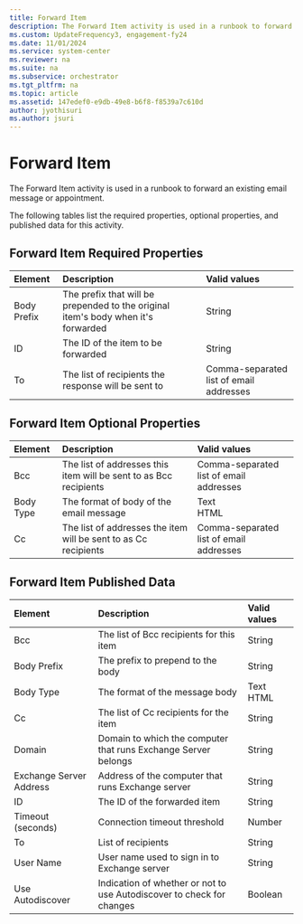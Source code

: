 ```yaml
---
title: Forward Item
description: The Forward Item activity is used in a runbook to forward an existing email message or appointment.
ms.custom: UpdateFrequency3, engagement-fy24
ms.date: 11/01/2024
ms.service: system-center
ms.reviewer: na
ms.suite: na
ms.subservice: orchestrator
ms.tgt_pltfrm: na
ms.topic: article
ms.assetid: 147edef0-e9db-49e8-b6f8-f8539a7c610d
author: jyothisuri
ms.author: jsuri
---
```


# Forward Item

The Forward Item activity is used in a runbook to forward an existing email message or appointment.

The following tables list the required properties, optional properties, and published data for this activity.

## Forward Item Required Properties

| **Element** | **Description**   | **Valid values**   |
|:---|:---|:---|
| Body Prefix | The prefix that will be prepended to the original item's body when it's forwarded | String   |
| ID   | The ID of the item to be forwarded   | String   |
| To   | The list of recipients the response will be sent to   | Comma-separated list of email addresses |

## Forward Item Optional Properties

| **Element** | **Description**   | **Valid values**   |
|:---|:---|:---|
| Bcc   | The list of addresses this item will be sent to as Bcc recipients | Comma-separated list of email addresses |
| Body Type   | The format of body of the email message   | Text<br>HTML   |
| Cc   | The list of addresses the item will be sent to as Cc recipients   | Comma-separated list of email addresses |

## Forward Item Published Data

| **Element**   | **Description**   | **Valid values** |
|:---|:---|:---|
| Bcc   | The list of Bcc recipients for this item   | String   |
| Body Prefix   | The prefix to prepend to the body   | String   |
| Body Type   | The format of the message body   | Text<br>HTML   |
| Cc   | The list of Cc recipients for the item   | String   |
| Domain   | Domain to which the computer that runs Exchange Server belongs   | String   |
| Exchange Server Address | Address of the computer that runs Exchange server   | String   |
| ID   | The ID of the forwarded item   | String   |
| Timeout (seconds)   | Connection timeout threshold   | Number   |
| To   | List of recipients   | String   |
| User Name   | User name used to sign in to Exchange server   | String   |
| Use Autodiscover   | Indication of whether or not to use Autodiscover to check for changes | Boolean   |
